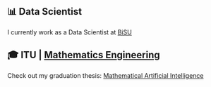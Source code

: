 ## 📊 Data Scientist
I currently work as a Data Scientist at [BiSU](https://www.bisu.com.tr)
## 🎓 ITU | [Mathematics Engineering](https://matmuh.itu.edu.tr/en)
Check out my graduation thesis: [Mathematical Artificial Intelligence](https://mpospirit.github.io/thesis.html)

<!---
mpospirit/mpospirit is a ✨ special ✨ repository because its `README.md` (this file) appears on your GitHub profile.
You can click the Preview link to take a look at your changes.
--->
